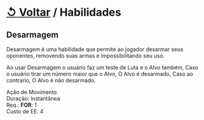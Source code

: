 # [↺ Voltar](../Habilidades.md) / Habilidades

## Desarmagem

Desarmagem é uma habilidade que permite ao jogador desarmar seus oponentes, removendo suas armas e impossibilitando seu uso.

Ao usar Desarmagem o usuário faz um teste de Luta e o Alvo também, Caso o usuário tirar um número maior que o Alvo, O Alvo é desarmado, Caso ao contrario, O Alvo é não desarmado.

Ação de Movimento.  
Duração: Instantânea  
Req.: **FOR**: 1  
Custo de EE: 4
